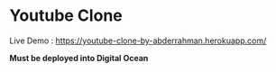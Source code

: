 # Youtube Clone

Live Demo : https://youtube-clone-by-abderrahman.herokuapp.com/

**Must be deployed into Digital Ocean**
